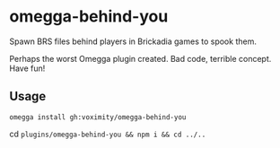 # omegga-behind-you

Spawn BRS files behind players in Brickadia games to spook them.

Perhaps the worst Omegga plugin created. Bad code, terrible concept. Have fun!

## Usage

`omegga install gh:voximity/omegga-behind-you`

cd `plugins/omegga-behind-you && npm i && cd ../..`
